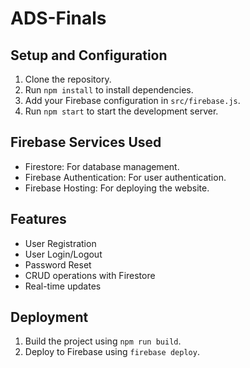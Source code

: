 # ADS-Finals
## Setup and Configuration

1. Clone the repository.
2. Run `npm install` to install dependencies.
3. Add your Firebase configuration in `src/firebase.js`.
4. Run `npm start` to start the development server.

## Firebase Services Used

- Firestore: For database management.
- Firebase Authentication: For user authentication.
- Firebase Hosting: For deploying the website.

## Features

- User Registration
- User Login/Logout
- Password Reset
- CRUD operations with Firestore
- Real-time updates

## Deployment

1. Build the project using `npm run build`.
2. Deploy to Firebase using `firebase deploy`.
